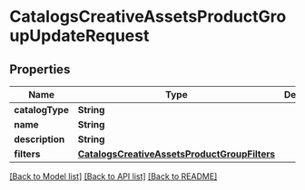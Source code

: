 # CatalogsCreativeAssetsProductGroupUpdateRequest

## Properties
Name | Type | Description | Notes
------------ | ------------- | ------------- | -------------
**catalogType** | **String** |  | [optional] 
**name** | **String** |  | [optional] 
**description** | **String** |  | [optional] 
**filters** | [**CatalogsCreativeAssetsProductGroupFilters**](CatalogsCreativeAssetsProductGroupFilters.md) |  | [optional] 

[[Back to Model list]](../README.md#documentation-for-models) [[Back to API list]](../README.md#documentation-for-api-endpoints) [[Back to README]](../README.md)


